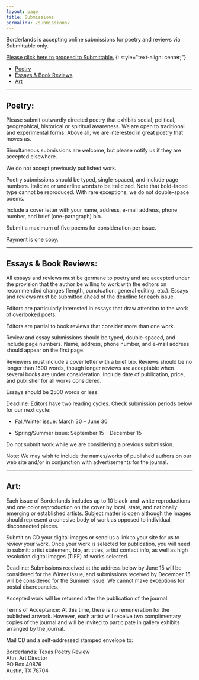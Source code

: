 ```yaml
---
layout: page
title: Submissions
permalink: /submissions/
---
```


Borderlands is accepting online submissions for poetry and reviews via Submittable only.  

[Please click here to proceed to Submittable.](http://borderlands.submittable.com/submit)
{: style="text-align: center;"}

* [Poetry](#poetry)
* [Essays & Book Reviews](#essays_reviews)
* [Art](#art)

---

## <a name="poetry">Poetry:</a>

 
Please submit outwardly directed poetry that exhibits social, political, geographical, historical or spiritual awareness. We are open to traditional and experimental forms. Above all, we are interested in great poetry that moves us.  

Simultaneous submissions are welcome, but please notify us if they are accepted elsewhere.  

We do not accept previously published work.  

Poetry submissions should be typed, single-spaced, and include page numbers. Italicize or underline words to be italicized. Note that bold-faced type cannot be reproduced. With rare exceptions, we do not double-space poems.  

Include a cover letter with your name, address, e-mail address, phone number, and brief (one-paragraph) bio.  

Submit a maximum of five poems for consideration per issue.  

Payment is one copy.  

---

## <a name="essays_reviews">Essays & Book Reviews:</a>

All essays and reviews must be germane to poetry and are accepted under the provision that the author be willing to work with the editors on recommended changes (length, punctuation, general editing, etc.). Essays and reviews must be submitted ahead of the deadline for each issue.  

Editors are particularly interested in essays that draw attention to the work of overlooked poets.  

Editors are partial to book reviews that consider more than one work.  

Review and essay submissions should be typed, double-spaced, and include page numbers. Name, address, phone number, and e-mail address should appear on the first page.  

Reviewers must include a cover letter with a brief bio.
Reviews should be no longer than 1500 words, though longer reviews are acceptable when several books are under consideration. Include date of publication, price, and publisher for all works considered.  

Essays should be 2500 words or less.  

Deadline: Editors have two reading cycles. Check submission periods below for our next cycle:  

* Fall/Winter issue: March 30 – June 30  

* Spring/Summer issue: September 15 – December 15  

Do not submit work while we are considering a previous submission.  

Note: We may wish to include the names/works of published authors on our web site and/or in conjunction with advertisements for the journal.  

---


## <a name="art">Art:</a>

Each issue of Borderlands includes up to 10 black-and-white reproductions and one color reproduction on the cover by local, state, and nationally emerging or established artists. Subject matter is open although the images should represent a cohesive body of work as opposed to individual, disconnected pieces.  

Submit on CD your digital images or send us a link to your site for us to review your work. Once your work is selected for publication, you will need to submit: artist statement, bio, art titles, artist contact info, as well as high resolution digital images (TIFF) of works selected.  

Deadline: Submissions received at the address below by June 15 will be considered for the Winter issue, and submissions received by December 15 will be considered for the Summer issue. We cannot make exceptions for postal discrepancies.  

Accepted work will be returned after the publication of the journal.  

Terms of Acceptance: At this time, there is no remuneration for the published artwork. However, each artist will receive two complimentary copies of the journal and will be invited to participate in gallery exhibits arranged by the journal.  

Mail CD and a self-addressed stamped envelope to:  

Borderlands: Texas Poetry Review  
Attn: Art Director  
PO Box 40876  
Austin, TX 78704  